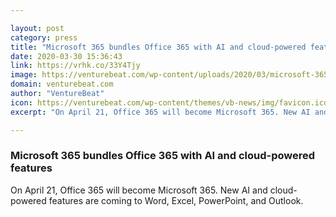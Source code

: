 ```yaml
---

layout: post
category: press
title: "Microsoft 365 bundles Office 365 with AI and cloud-powered features"
date: 2020-03-30 15:36:43
link: https://vrhk.co/33Y4Tjy
image: https://venturebeat.com/wp-content/uploads/2020/03/microsoft-365-for-consumers.jpg?w=1200&strip=all
domain: venturebeat.com
author: "VentureBeat"
icon: https://venturebeat.com/wp-content/themes/vb-news/img/favicon.ico
excerpt: "On April 21, Office 365 will become Microsoft 365. New AI and cloud-powered features are coming to Word, Excel, PowerPoint, and Outlook."

---
```


### Microsoft 365 bundles Office 365 with AI and cloud-powered features

On April 21, Office 365 will become Microsoft 365. New AI and cloud-powered features are coming to Word, Excel, PowerPoint, and Outlook.